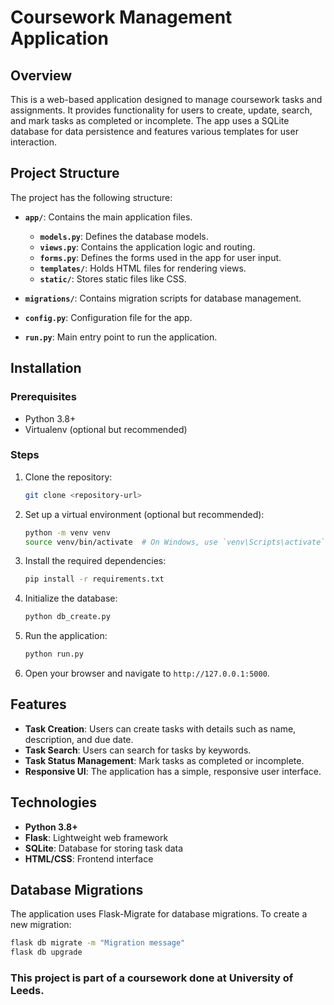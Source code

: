 # Coursework Management Application

## Overview

This is a web-based application designed to manage coursework tasks and assignments. It provides functionality for users to create, update, search, and mark tasks as completed or incomplete. The app uses a SQLite database for data persistence and features various templates for user interaction.

## Project Structure

The project has the following structure:

- **`app/`**: Contains the main application files.
  - **`models.py`**: Defines the database models.
  - **`views.py`**: Contains the application logic and routing.
  - **`forms.py`**: Defines the forms used in the app for user input.
  - **`templates/`**: Holds HTML files for rendering views.
  - **`static/`**: Stores static files like CSS.
  
- **`migrations/`**: Contains migration scripts for database management.

- **`config.py`**: Configuration file for the app.

- **`run.py`**: Main entry point to run the application.

## Installation

### Prerequisites

- Python 3.8+
- Virtualenv (optional but recommended)

### Steps

1. Clone the repository:

    ```bash
    git clone <repository-url>
    ```

2. Set up a virtual environment (optional but recommended):

    ```bash
    python -m venv venv
    source venv/bin/activate  # On Windows, use `venv\Scripts\activate`
    ```

3. Install the required dependencies:

    ```bash
    pip install -r requirements.txt
    ```

4. Initialize the database:

    ```bash
    python db_create.py
    ```

5. Run the application:

    ```bash
    python run.py
    ```

6. Open your browser and navigate to `http://127.0.0.1:5000`.

## Features

- **Task Creation**: Users can create tasks with details such as name, description, and due date.
- **Task Search**: Users can search for tasks by keywords.
- **Task Status Management**: Mark tasks as completed or incomplete.
- **Responsive UI**: The application has a simple, responsive user interface.

## Technologies

- **Python 3.8+**
- **Flask**: Lightweight web framework
- **SQLite**: Database for storing task data
- **HTML/CSS**: Frontend interface

## Database Migrations

The application uses Flask-Migrate for database migrations. To create a new migration:

```bash
flask db migrate -m "Migration message"
flask db upgrade
```

### This project is part of a coursework done at University of Leeds.
